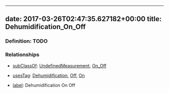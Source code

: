 
---
date: 2017-03-26T02:47:35.627182+00:00
title: Dehumidification_On_Off
---
### Definition: TODO

### Relationships

* [subClassOf](http://www.w3.org/2000/01/rdf-schema#subClassOf): [UndefinedMeasurement](https://brickschema.org/schema/1.0/Brick#UndefinedMeasurement), [On_Off](https://brickschema.org/schema/1.0/Brick#On_Off)

* [usesTag](https://brickschema.org/schema/1.0/BrickFrame#usesTag): [Dehumidification](https://brickschema.org/schema/1.0/BrickTag#Dehumidification), [Off](https://brickschema.org/schema/1.0/BrickTag#Off), [On](https://brickschema.org/schema/1.0/BrickTag#On)

* [label](http://www.w3.org/2000/01/rdf-schema#label): Dehumidification On Off
